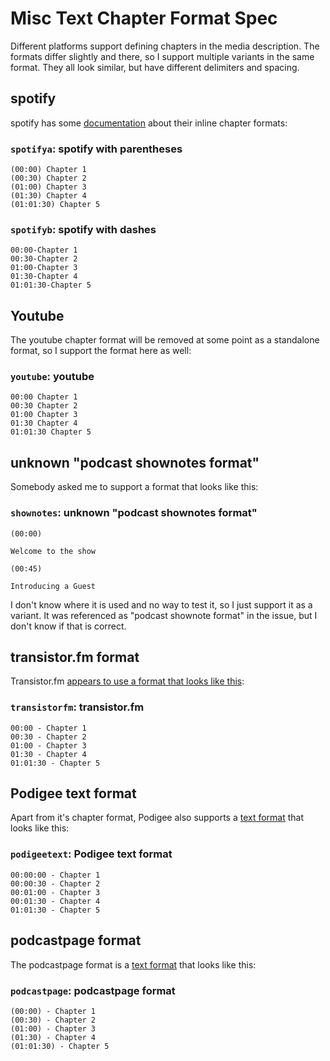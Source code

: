 # Misc Text Chapter Format Spec

Different platforms support defining chapters in the media description. The formats differ slightly and there, so I support multiple variants in the same format. They all look similar, but have different delimiters and spacing.

## spotify

spotify has some [documentation](https://support.spotify.com/us/creators/article/creating-and-managing-chapters/) about their inline chapter formats:

### `spotifya`: spotify with parentheses

```text
(00:00) Chapter 1
(00:30) Chapter 2
(01:00) Chapter 3
(01:30) Chapter 4
(01:01:30) Chapter 5
```

### `spotifyb`: spotify with dashes

```text
00:00-Chapter 1
00:30-Chapter 2
01:00-Chapter 3
01:30-Chapter 4
01:01:30-Chapter 5
```

## Youtube

The youtube chapter format will be removed at some point as a standalone format, so I support the format here as well:

### `youtube`: youtube

```text
00:00 Chapter 1
00:30 Chapter 2
01:00 Chapter 3
01:30 Chapter 4
01:01:30 Chapter 5
```

## unknown "podcast shownotes format"

Somebody asked me to support a format that looks like this:

### `shownotes`: unknown "podcast shownotes format"

```text
(00:00)

Welcome to the show

(00:45)

Introducing a Guest
```

I don't know where it is used and no way to test it, so I just support it as a variant. It was referenced as "podcast shownote format" in the issue, but I don't know if that is correct.

## transistor.fm format

Transistor.fm [appears to use a format that looks like this](https://transistor.fm/changelog/timestamps/):

### `transistorfm`: transistor.fm

```text
00:00 - Chapter 1
00:30 - Chapter 2
01:00 - Chapter 3
01:30 - Chapter 4
01:01:30 - Chapter 5
```

## Podigee text format

Apart from it's chapter format, Podigee also supports a [text format](https://help.podigee.com/article/272-importing-chapter-marks-from-a-text-file) that looks like this:

### `podigeetext`: Podigee text format

```text
00:00:00 - Chapter 1
00:00:30 - Chapter 2
00:01:00 - Chapter 3
00:01:30 - Chapter 4
01:01:30 - Chapter 5
```

## podcastpage format

The podcastpage format is a [text format](https://docs.podcastpage.io/article/33-timestamps) that looks like this:

### `podcastpage`: podcastpage format

```text
(00:00) - Chapter 1
(00:30) - Chapter 2
(01:00) - Chapter 3
(01:30) - Chapter 4
(01:01:30) - Chapter 5
```